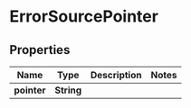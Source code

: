 

# ErrorSourcePointer


## Properties

| Name | Type | Description | Notes |
|------------ | ------------- | ------------- | -------------|
|**pointer** | **String** |  |  |



